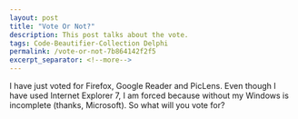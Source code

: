 ```yaml
---
layout: post
title: "Vote Or Not?"
description: This post talks about the vote.
tags: Code-Beautifier-Collection Delphi
permalink: /vote-or-not-7b864142f2f5
excerpt_separator: <!--more-->
---
```

I have just voted for Firefox, Google Reader and PicLens. Even though I have used Internet Explorer 7, I am forced because without my Windows is incomplete (thanks, Microsoft). So what will you vote for?
<!--more-->